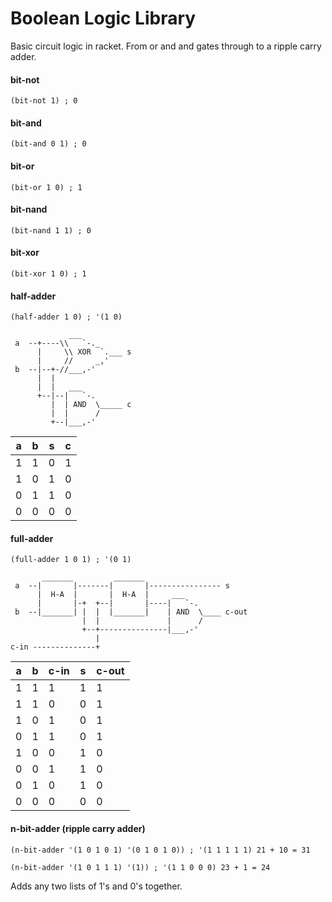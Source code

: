 # Boolean Logic Library
Basic circuit logic in racket. From or and and gates through to a ripple carry adder.

#### bit-not
`(bit-not 1) ; 0`

#### bit-and
`(bit-and 0 1) ; 0`

#### bit-or
`(bit-or 1 0) ; 1`

#### bit-nand
`(bit-nand 1 1) ; 0`

#### bit-xor
`(bit-xor 1 0) ; 1`

#### half-adder
`(half-adder 1 0) ; '(1 0)`

```
             ___
 a  --+----\\   `-._
      |     \\ XOR  `.___ s
      |     //     _,'
 b  --|--+-//___,-'
      |  |
      |  |   ___
      +--|--|   `-.      
         |  | AND  \_____ c
         |  |      /
         +--|___,-'
```

| a | b | s | c |
| - | - | - | - |
| 1 | 1 | 0 | 1 |
| 1 | 0 | 1 | 0 |
| 0 | 1 | 1 | 0 |
| 0 | 0 | 0 | 0 |

#### full-adder
`(full-adder 1 0 1) ; '(0 1)`
```
       _______         _______
 a  --|       |-------|       |---------------- s
      |  H-A  |       |  H-A  |     ___
      |       |-+  +--|       |----|   `-. 
 b  --|_______| |  |  |_______|    | AND  \____ c-out
                |  |               |      /
                +--+---------------|___,-'
                   |
c-in --------------+
```


| a | b | c-in | s | c-out |
| - | - | ---- | - | ----- |
| 1 | 1 | 1    | 1 | 1     |
| 1 | 1 | 0    | 0 | 1     |
| 1 | 0 | 1    | 0 | 1     |
| 0 | 1 | 1    | 0 | 1     |
| 1 | 0 | 0    | 1 | 0     |
| 0 | 0 | 1    | 1 | 0     |
| 0 | 1 | 0    | 1 | 0     |
| 0 | 0 | 0    | 0 | 0     |


#### n-bit-adder (ripple carry adder)
```
(n-bit-adder '(1 0 1 0 1) '(0 1 0 1 0)) ; '(1 1 1 1 1) 21 + 10 = 31
```
```
(n-bit-adder '(1 0 1 1 1) '(1)) ; '(1 1 0 0 0) 23 + 1 = 24
```

Adds any two lists of 1's and 0's together.
